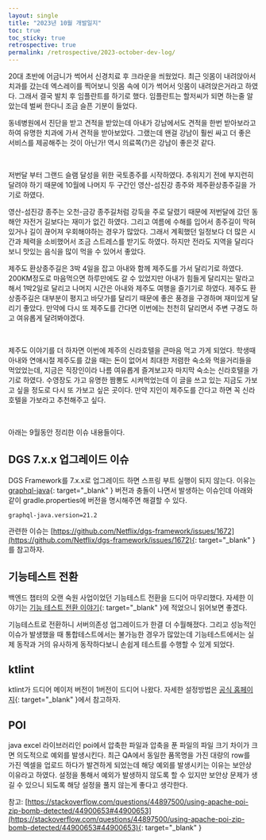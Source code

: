 ```yaml
---
layout: single
title: "2023년 10월 개발일지"
toc: true
toc_sticky: true
retrospective: true
permalink: /retrospective/2023-october-dev-log/
---
```


20대 초반에 어금니가 썩어서 신경치료 후 크라운을 씌웠었다. 최근 잇몸이 내려앉아서 치과를 갔는데 엑스레이를 찍어보니 잇몸 속에 이가 썩어서 잇몸이 내려앉은거라고 하였다. 그래서 결국 발치 후 임플란트를 하기로 했다. 임플란트는 할저씨가 되면 하는줄 알았는데 벌써 한다니 조금 슬픈 기분이 들었다.

동네병원에서 진단을 받고 견적을 받았는데 아내가 강남에서도 견적을 한번 받아보라고 하여 유명한 치과에 가서 견적을 받아보았다. 그랬는데 왠걸 강남이 훨씬 싸고 더 좋은 서비스를 제공해주는 것이 아닌가! 역시 의료쪽(?)은 강남이 좋은것 같다.

<br/>

저번달 부터 그랜드 슬램 달성을 위한 국토종주를 시작하였다. 추워지기 전에 부지런히 달려야 하기 때문에 10월에 나머지 두 구간인 영산-섬진강 종주와 제주환상종주길을 가기로 하였다.

영산-섬진강 종주는 오천-금강 종주길처럼 강둑을 주로 달렸기 때문에 저번달에 갔던 동해안 자전거 길보다는 재미가 없긴 하였다. 그리고 여름에 수해를 입어서 종주길이 막혀 있거나 길이 끊어져 우회해야하는 경우가 많았다. 그래서 계획했던 일정보다 더 많은 시간과 체력을 소비했어서 조금 스트레스를 받기도 하였다. 하지만 전라도 지역을 달리다 보니 맛있는 음식을 많이 먹을 수 있어서 좋았다.

제주도 환상종주길은 3박 4일을 잡고 아내와 함께 제주도를 가서 달리기로 하였다. 200KM정도로 마음먹으면 하루만에도 갈 수 있었지만 아내가 힘들게 달리지는 말라고 해서 1박2일로 달리고 나머지 시간은 아내와 제주도 여행을 즐기기로 하였다. 제주도 환상종주길은 대부분이 평지고 바닷가를 달리기 때문에 좋은 풍경을 구경하며 재미있게 달리기 좋았다. 만약에 다시 또 제주도를 간다면 이번에는 천천히 달리면서 주변 구경도 하고 여유롭게 달려봐야겠다.

<br/>

제주도 이야기를 더 하자면 이번에 제주의 신라호텔을 큰마음 먹고 가게 되었다. 학생때 아내와 연애시절 제주도를 갔을 때는 돈이 없어서 최대한 저렴한 숙소와 먹을거리들을 먹었었는데, 지금은 직장인이라 나름 여유롭게 즐겨보고자 마지막 숙소는 신라호텔을 가기로 하였다. 수영장도 가고 유명한 짬뽕도 시켜먹었는데 이 글을 쓰고 있는 지금도 가보고 싶을 정도로 다시 또 가보고 싶은 곳이다. 만약 지인이 제주도를 간다고 하면 꼭 신라호텔을 가보라고 추천해주고 싶다.

<br/>

아래는 9월동안 정리한 이슈 내용들이다.

## DGS 7.x.x 업그레이드 이슈

DGS Framework를 7.x.x로 업그레이드 하면 스프링 부트 실행이 되지 않는다. 이유는 [graphql-java](https://github.com/graphql-java/graphql-java){: target="\_blank" } 버전과 충돌이 나면서 발생하는 이슈인데 아래와 같이 gradle.properties에 버전을 명시해주면 해결할 수 있다.

```
graphql-java.version=21.2
```

관련한 이슈는 [https://github.com/Netflix/dgs-framework/issues/1672](https://github.com/Netflix/dgs-framework/issues/1672){: target="\_blank" }를 참고하자.

## 기능테스트 전환

백엔드 챕터의 오랜 숙원 사업이었던 기능테스트 전환을 드디어 마무리했다. 자세한 이야기는 [기능 테스트 전환 이야기](https://spoqa.github.io/2023/10/20/functional-testing-converting-story.html){: target="\_blank" }에 적었으니 읽어보면 좋겠다.

기능테스트로 전환하니 서버의존성 업그레이드가 한결 더 수월해졌다. 그리고 성능적인 이슈가 발생했을 때 통합테스트에서는 불가능한 경우가 많았는데 기능테스트에서는 실제 동작과 거의 유사하게 동작하다보니 손쉽게 테스트를 수행할 수 있게 되었다.

## ktlint

ktlint가 드디어 메이저 버전이 1버전이 드디어 나왔다. 자세한 설정방법은 [공식 홈페이지](https://pinterest.github.io/ktlint/0.49.1/rules/configuration-ktlint/){: target="\_blank" }에서 참고하자.

## POI

java excel 라이브러리인 poi에서 압축한 파일과 압축을 푼 파일의 파일 크기 차이가 크면 의도적으로 예외를 발생시킨다. 최근 QA에서 동일한 품목명을 가진 대량의 row를 가진 엑셀을 업로드 하다가 발견하게 되었는데 해당 예외를 발생시키는 이유는 보안상 이유라고 하였다. 설정을 통해서 예외가 발생하지 않도록 할 수 있지만 보안상 문제가 생길 수 있으니 되도록 해당 설정을 풀지 않는게 좋다고 생각한다.

참고: [https://stackoverflow.com/questions/44897500/using-apache-poi-zip-bomb-detected/44900653#44900653](https://stackoverflow.com/questions/44897500/using-apache-poi-zip-bomb-detected/44900653#44900653){: target="\_blank" }
